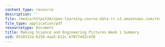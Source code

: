 ```yaml
---
content_type: resource
description: ''
file: /media/https%3A/open-learning-course-data-rc.s3.amazonaws.com/res-10-001-making-science-and-engineering-pictures-a-practical-guide-to-presenting-your-work-spring-2016/8510332ab1584aa5612c67077442c4f0_MITRES_10_001S16_Sum_Wk1.pdf
file_type: application/pdf
resourcetype: Document
title: Making Science and Engineering Pictures Week 1 Summary
uid: 8510332a-b158-4aa5-612c-67077442c4f0
---
```


